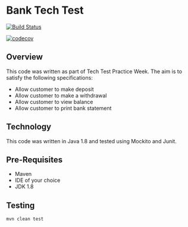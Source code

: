 # Bank Tech Test

[![Build Status](https://travis-ci.org/charmalt/bank_tech_test.svg?branch=master)](https://travis-ci.org/charmalt/bank_tech_test)

[![codecov](https://codecov.io/gh/charmalt/bank_tech_test/branch/master/graph/badge.svg)](https://codecov.io/gh/charmalt/bank_tech_test)
## Overview 

This code was written as part of Tech Test Practice Week. The aim is to satisfy the following specifications:

- Allow customer to make deposit
- Allow customer to make a withdrawal
- Allow customer to view balance
- Allow customer to print bank statement 

## Technology 

This code was written in Java 1.8 and tested using Mockito and Junit. 

## Pre-Requisites 

- Maven 
- IDE of your choice 
- JDK 1.8 

## Testing 

```
mvn clean test
```









